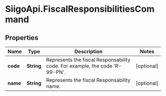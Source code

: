 # SiigoApi.FiscalResponsibilitiesCommand

## Properties

Name | Type | Description | Notes
------------ | ------------- | ------------- | -------------
**code** | **String** | Represents the fiscal Responsability code.  For example, the code &#39;R-99-PN&#39;. | [optional] 
**name** | **String** | Represents the fiscal Responsability name. | [optional] 


